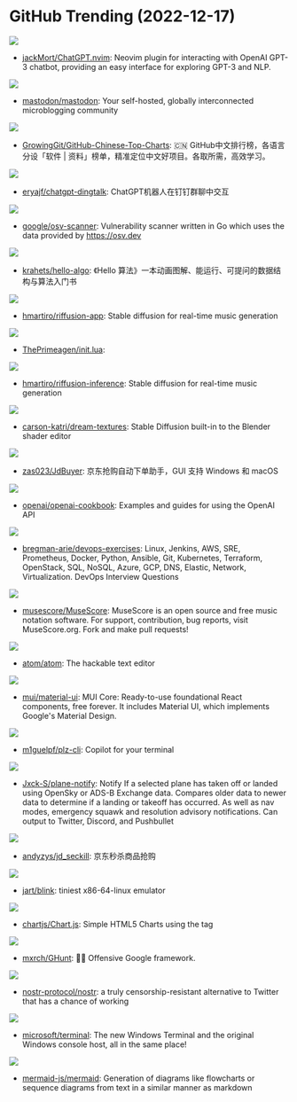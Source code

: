 # GitHub Trending (2022-12-17)

![](https://img.shields.io/badge/Lua-New%2063-green?style=flat-square&logo=appveyor)
- [jackMort/ChatGPT.nvim](https://github.com/jackMort/ChatGPT.nvim): Neovim plugin for interacting with OpenAI GPT-3 chatbot, providing an easy interface for exploring GPT-3 and NLP.

![](https://img.shields.io/badge/Ruby-New%20120-green?style=flat-square&logo=appveyor)
- [mastodon/mastodon](https://github.com/mastodon/mastodon): Your self-hosted, globally interconnected microblogging community

![](https://img.shields.io/badge/Java-New%20603-green?style=flat-square&logo=appveyor)
- [GrowingGit/GitHub-Chinese-Top-Charts](https://github.com/GrowingGit/GitHub-Chinese-Top-Charts): 🇨🇳 GitHub中文排行榜，各语言分设「软件 | 资料」榜单，精准定位中文好项目。各取所需，高效学习。

![](https://img.shields.io/badge/Go-New%209-green?style=flat-square&logo=appveyor)
- [eryajf/chatgpt-dingtalk](https://github.com/eryajf/chatgpt-dingtalk): ChatGPT机器人在钉钉群聊中交互

![](https://img.shields.io/badge/Go-New%20322-green?style=flat-square&logo=appveyor)
- [google/osv-scanner](https://github.com/google/osv-scanner): Vulnerability scanner written in Go which uses the data provided by https://osv.dev

![](https://img.shields.io/badge/Java-New%20135-green?style=flat-square&logo=appveyor)
- [krahets/hello-algo](https://github.com/krahets/hello-algo): 《Hello 算法》一本动画图解、能运行、可提问的数据结构与算法入门书

![](https://img.shields.io/badge/TypeScript-New%20296-green?style=flat-square&logo=appveyor)
- [hmartiro/riffusion-app](https://github.com/hmartiro/riffusion-app): Stable diffusion for real-time music generation

![](https://img.shields.io/badge/Lua-New%2061-green?style=flat-square&logo=appveyor)
- [ThePrimeagen/init.lua](https://github.com/ThePrimeagen/init.lua): 

![](https://img.shields.io/badge/Python-New%20110-green?style=flat-square&logo=appveyor)
- [hmartiro/riffusion-inference](https://github.com/hmartiro/riffusion-inference): Stable diffusion for real-time music generation

![](https://img.shields.io/badge/Python-New%20291-green?style=flat-square&logo=appveyor)
- [carson-katri/dream-textures](https://github.com/carson-katri/dream-textures): Stable Diffusion built-in to the Blender shader editor

![](https://img.shields.io/badge/Python-New%2069-green?style=flat-square&logo=appveyor)
- [zas023/JdBuyer](https://github.com/zas023/JdBuyer): 京东抢购自动下单助手，GUI 支持 Windows 和 macOS

![](https://img.shields.io/badge/Python-New%20108-green?style=flat-square&logo=appveyor)
- [openai/openai-cookbook](https://github.com/openai/openai-cookbook): Examples and guides for using the OpenAI API

![](https://img.shields.io/badge/Python-New%2048-green?style=flat-square&logo=appveyor)
- [bregman-arie/devops-exercises](https://github.com/bregman-arie/devops-exercises): Linux, Jenkins, AWS, SRE, Prometheus, Docker, Python, Ansible, Git, Kubernetes, Terraform, OpenStack, SQL, NoSQL, Azure, GCP, DNS, Elastic, Network, Virtualization. DevOps Interview Questions

![](https://img.shields.io/badge/C%2B%2B-New%2091-green?style=flat-square&logo=appveyor)
- [musescore/MuseScore](https://github.com/musescore/MuseScore): MuseScore is an open source and free music notation software. For support, contribution, bug reports, visit MuseScore.org. Fork and make pull requests!

![](https://img.shields.io/badge/JavaScript-New%2078-green?style=flat-square&logo=appveyor)
- [atom/atom](https://github.com/atom/atom): The hackable text editor

![](https://img.shields.io/badge/JavaScript-New%2032-green?style=flat-square&logo=appveyor)
- [mui/material-ui](https://github.com/mui/material-ui): MUI Core: Ready-to-use foundational React components, free forever. It includes Material UI, which implements Google's Material Design.

![](https://img.shields.io/badge/Rust-New%20170-green?style=flat-square&logo=appveyor)
- [m1guelpf/plz-cli](https://github.com/m1guelpf/plz-cli): Copilot for your terminal

![](https://img.shields.io/badge/Python-New%20169-green?style=flat-square&logo=appveyor)
- [Jxck-S/plane-notify](https://github.com/Jxck-S/plane-notify): Notify If a selected plane has taken off or landed using OpenSky or ADS-B Exchange data. Compares older data to newer data to determine if a landing or takeoff has occurred. As well as nav modes, emergency squawk and resolution advisory notifications. Can output to Twitter, Discord, and Pushbullet

![](https://img.shields.io/badge/Python-New%2010-green?style=flat-square&logo=appveyor)
- [andyzys/jd_seckill](https://github.com/andyzys/jd_seckill): 京东秒杀商品抢购

![](https://img.shields.io/badge/C-New%20211-green?style=flat-square&logo=appveyor)
- [jart/blink](https://github.com/jart/blink): tiniest x86-64-linux emulator

![](https://img.shields.io/badge/JavaScript-New%2031-green?style=flat-square&logo=appveyor)
- [chartjs/Chart.js](https://github.com/chartjs/Chart.js): Simple HTML5 Charts using the <canvas> tag

![](https://img.shields.io/badge/Python-New%2071-green?style=flat-square&logo=appveyor)
- [mxrch/GHunt](https://github.com/mxrch/GHunt): 🕵️‍♂️ Offensive Google framework.

![](https://img.shields.io/badge/none-New%20159-green?style=flat-square&logo=appveyor)
- [nostr-protocol/nostr](https://github.com/nostr-protocol/nostr): a truly censorship-resistant alternative to Twitter that has a chance of working

![](https://img.shields.io/badge/C%2B%2B-New%20145-green?style=flat-square&logo=appveyor)
- [microsoft/terminal](https://github.com/microsoft/terminal): The new Windows Terminal and the original Windows console host, all in the same place!

![](https://img.shields.io/badge/JavaScript-New%2029-green?style=flat-square&logo=appveyor)
- [mermaid-js/mermaid](https://github.com/mermaid-js/mermaid): Generation of diagrams like flowcharts or sequence diagrams from text in a similar manner as markdown

